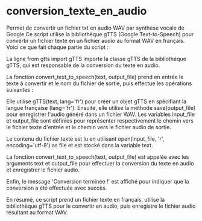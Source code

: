 # conversion_texte_en_audio
Permet de convertir un fichier txt en audio WAV par synthèse vocale de Google
Ce script utilise la bibliothèque gTTS (Google Text-to-Speech) pour convertir un fichier texte en un fichier audio au format WAV en français. Voici ce que fait chaque partie du script :

La ligne from gtts import gTTS importe la classe gTTS de la bibliothèque gTTS, qui est responsable de la conversion du texte en audio.

La fonction convert_text_to_speech(text, output_file) prend en entrée le texte à convertir et le nom du fichier de sortie, puis effectue les opérations suivantes :

Elle utilise gTTS(text, lang='fr') pour créer un objet gTTS en spécifiant la langue française (lang='fr').
Ensuite, elle utilise la méthode save(output_file) pour enregistrer l'audio généré dans un fichier WAV.
Les variables input_file et output_file sont définies pour représenter respectivement le chemin vers le fichier texte d'entrée et le chemin vers le fichier audio de sortie.

Le contenu du fichier texte est lu en utilisant open(input_file, 'r', encoding='utf-8') as file et est stocké dans la variable text.

La fonction convert_text_to_speech(text, output_file) est appelée avec les arguments text et output_file pour effectuer la conversion du texte en audio et enregistrer le fichier audio.

Enfin, le message 'Conversion terminée !' est affiché pour indiquer que la conversion a été effectuée avec succès.

En résumé, ce script prend un fichier texte en français, utilise la bibliothèque gTTS pour le convertir en audio, puis enregistre le fichier audio résultant au format WAV.
